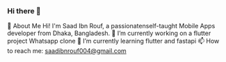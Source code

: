 ### Hi there 👋

<!--
**SaadIbnRouf/SaadIbnRouf** is a ✨ _special_ ✨ repository because its `README.md` (this file) appears on your GitHub profile.

Here are some ideas to get you started:

- 🔭 I’m currently working on ...
- 🌱 I’m currently learning ...
- 👯 I’m looking to collaborate on ...
- 🤔 I’m looking for help with ...
- 💬 Ask me about ...
- 📫 How to reach me: ...
- 😄 Pronouns: ...
- ⚡ Fun fact: ...
-->
🚀 About Me
Hi! I'm Saad Ibn Rouf, a passionatenself-taught Mobile Apps developer from Dhaka, Bangladesh.
🔭 I’m currently working on a flutter project Whatsapp clone
🌱 I’m currently learning flutter and fastapi
📫 How to reach me: saadibnrouf004@gmail.com

